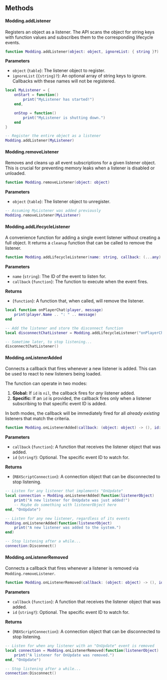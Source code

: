 ## Methods

#### Modding.addListener
Registers an object as a listener. The API scans the object for string keys with function values and subscribes them to the corresponding lifecycle events.

```lua
function Modding.addListener(object: object, ignoreList: { string }?)
```

**Parameters**

- `object` (`table`): The listener object to register.
- `ignoreList` (`{string}?`): An optional array of string keys to ignore. Callbacks with these names will not be registered.

```lua
local MyListener = {
    onStart = function()
        print("MyListener has started!")
    end,

    onStop = function()
        print("MyListener is shutting down.")
    end
}

-- Register the entire object as a listener
Modding.addListener(MyListener)
```

#### Modding.removeListener
Removes and cleans up all event subscriptions for a given listener object. This is crucial for preventing memory leaks when a listener is disabled or unloaded.

```lua
function Modding.removeListener(object: object)
```

**Parameters**

- `object` (`table`): The listener object to unregister.

```lua
-- Assuming MyListener was added previously
Modding.removeListener(MyListener)
```

#### Modding.addLifecycleListener
A convenience function for adding a single event listener without creating a full object. It returns a `cleanup` function that can be called to remove the listener.

```lua
function Modding.addLifecycleListener(name: string, callback: (...any) -> ()) -> (() -> ())
```

**Parameters**

- `name` (`string`): The ID of the event to listen for.
- `callback` (`function`): The function to execute when the event fires.

**Returns**

- (`function`): A function that, when called, will remove the listener.

```lua
local function onPlayerChat(player, message)
    print(player.Name .. ": " .. message)
end

-- Add the listener and store the disconnect function
local disconnectChatListener = Modding.addLifecycleListener("onPlayerChat", onPlayerChat)

-- Sometime later, to stop listening...
disconnectChatListener()
```

#### Modding.onListenerAdded
Connects a callback that fires whenever a new listener is added. This can be used to react to new listeners being loaded.

The function can operate in two modes:
1. **Global:** If `id` is `nil`, the callback fires for *any* listener added.
2. **Specific:** If an `id` is provided, the callback fires only when a listener subscribing to that specific event ID is added.

In both modes, the callback will be immediately fired for all *already existing* listeners that match the criteria.

```lua
function Modding.onListenerAdded(callback: (object: object) -> (), id: string?) -> RBXScriptConnection
```

**Parameters**

- `callback` (`function`): A function that receives the listener object that was added.
- `id` (`string?`): Optional. The specific event ID to watch for.

**Returns**

- (`RBXScriptConnection`): A connection object that can be disconnected to stop listening.

```lua
-- Listen for any listener that implements "OnUpdate"
local connection = Modding.onListenerAdded(function(listenerObject)
    print("A new listener for OnUpdate was just added!")
    -- Maybe do something with listenerObject here
end, "OnUpdate")

-- Listen for any new listener, regardless of its events
Modding.onListenerAdded(function(listenerObject)
    print("A new listener was added to the system.")
end)

-- Stop listening after a while...
connection:Disconnect()
```

#### Modding.onListenerRemoved
Connects a callback that fires whenever a listener is removed via `Modding.removeListener`.

```lua
function Modding.onListenerRemoved(callback: (object: object) -> (), id: string?) -> RBXScriptConnection
```

**Parameters**

- `callback` (`function`): A function that receives the listener object that was added.
- `id` (`string?`): Optional. The specific event ID to watch for.

**Returns**

- (`RBXScriptConnection`): A connection object that can be disconnected to stop listening.

```lua
-- Listen for when any listener with an "OnUpdate" event is removed
local connection = Modding.onListenerRemoved(function(listenerObject)
    print("A listener for OnUpdate was removed.")
end, "OnUpdate")

-- Stop listening after a while...
connection:Disconnect()
```